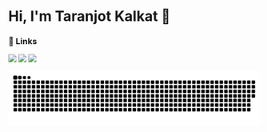 # Hi, I'm Taranjot Kalkat 👋


### 🔗 Links
[<img src="https://img.shields.io/badge/linkedin-%230077B5.svg?&style=for-the-badge&logo=linkedin&logoColor=white">](https://www.linkedin.com/in/taranjot-kalkat-090248212/)
[<img src="https://img.shields.io/badge/Portfolio-%23000000.svg?&style=for-the-badge">](https://github.com/taranjot5k)
[<img src="https://img.shields.io/badge/Resume-%23000000.svg?&style=for-the-badge">](https://github.com/user-attachments/files/16534334/KALKAT_TARANJOT_Resume.pdf)


![snake gif](https://github.com/taranjot5k/taranjot5k/blob/output/github-snake-dark.svg)

